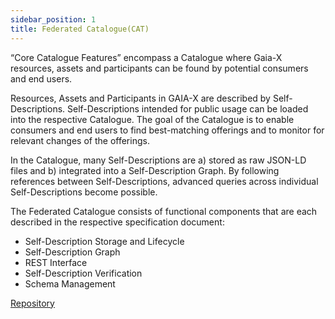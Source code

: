 ```yaml
---
sidebar_position: 1
title: Federated Catalogue(CAT)
---
```


“Core Catalogue Features” encompass a Catalogue where Gaia-X resources, assets and participants can be found by potential consumers and end users.

Resources, Assets and Participants in GAIA-X are described by Self-Descriptions. Self-Descriptions intended for public usage can be loaded into the respective Catalogue. The goal of the Catalogue is to enable consumers and end users to find best-matching offerings and to monitor for relevant changes of the offerings.

In the Catalogue, many Self-Descriptions are a) stored as raw JSON-LD files and b) integrated into a Self-Description Graph. By following references between Self-Descriptions, advanced queries across individual Self-Descriptions become possible.

The Federated Catalogue consists of functional components that are each described in the respective specification document: 

- Self-Description Storage and Lifecycle
- Self-Description Graph
- REST Interface
- Self-Description Verification
- Schema Management

<div class="mtp-3">
    <a href="https://github.com/eclipse-xfsc/org.eclipse.xfsc" target="_blank" class="primaryBtn">Repository</a>
</div>
